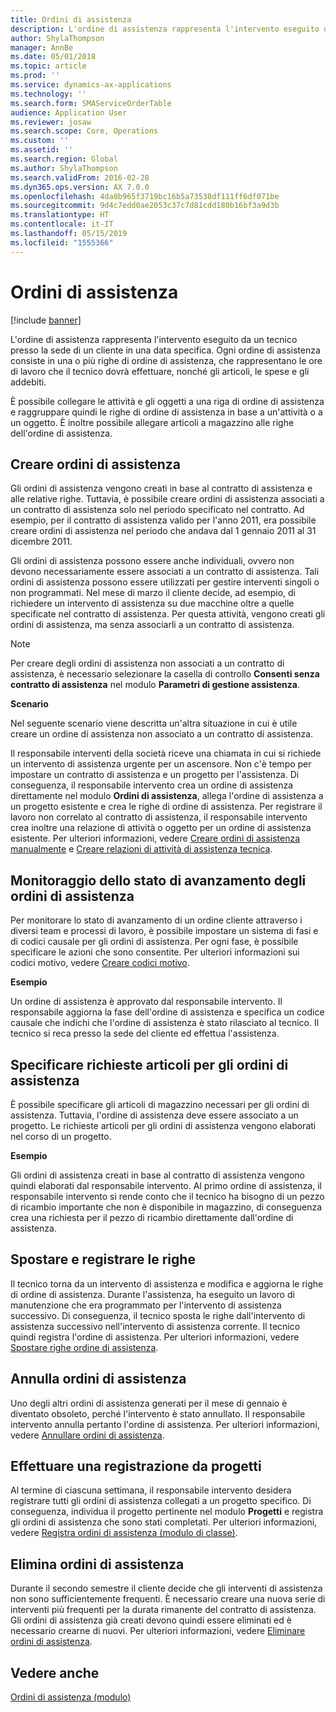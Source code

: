 ```yaml
---
title: Ordini di assistenza
description: L'ordine di assistenza rappresenta l'intervento eseguito da un tecnico presso la sede di un cliente in una data specifica.
author: ShylaThompson
manager: AnnBe
ms.date: 05/01/2018
ms.topic: article
ms.prod: ''
ms.service: dynamics-ax-applications
ms.technology: ''
ms.search.form: SMAServiceOrderTable
audience: Application User
ms.reviewer: josaw
ms.search.scope: Core, Operations
ms.custom: ''
ms.assetid: ''
ms.search.region: Global
ms.author: ShylaThompson
ms.search.validFrom: 2016-02-28
ms.dyn365.ops.version: AX 7.0.0
ms.openlocfilehash: 4da0b965f3719bc16b5a73538df111ff6df071be
ms.sourcegitcommit: 9d4c7edd0ae2053c37c7d81cdd180b16bf3a9d3b
ms.translationtype: HT
ms.contentlocale: it-IT
ms.lasthandoff: 05/15/2019
ms.locfileid: "1555366"
---
```

# <a name="service-orders"></a>Ordini di assistenza   

[!include [banner](../includes/banner.md)]


L'ordine di assistenza rappresenta l'intervento eseguito da un tecnico presso la sede di un cliente in una data specifica. Ogni ordine di assistenza consiste in una o più righe di ordine di assistenza, che rappresentano le ore di lavoro che il tecnico dovrà effettuare, nonché gli articoli, le spese e gli addebiti.

È possibile collegare le attività e gli oggetti a una riga di ordine di assistenza e raggruppare quindi le righe di ordine di assistenza in base a un'attività o a un oggetto. È inoltre possibile allegare articoli a magazzino alle righe dell'ordine di assistenza.

## <a name="create-service-orders"></a>Creare ordini di assistenza

Gli ordini di assistenza vengono creati in base al contratto di assistenza e alle relative righe. Tuttavia, è possibile creare ordini di assistenza associati a un contratto di assistenza solo nel periodo specificato nel contratto. Ad esempio, per il contratto di assistenza valido per l'anno 2011, era possibile creare ordini di assistenza nel periodo che andava dal 1 gennaio 2011 al 31 dicembre 2011.

Gli ordini di assistenza possono essere anche individuali, ovvero non devono necessariamente essere associati a un contratto di assistenza. Tali ordini di assistenza possono essere utilizzati per gestire interventi singoli o non programmati. Nel mese di marzo il cliente decide, ad esempio, di richiedere un intervento di assistenza su due macchine oltre a quelle specificate nel contratto di assistenza. Per questa attività, vengono creati gli ordini di assistenza, ma senza associarli a un contratto di assistenza.


> [!NOTE]
> <P>Per creare degli ordini di assistenza non associati a un contratto di assistenza, è necessario selezionare la casella di controllo <STRONG>Consenti senza contratto di assistenza</STRONG> nel modulo <STRONG>Parametri di gestione assistenza</STRONG>.</P>

**Scenario**

Nel seguente scenario viene descritta un'altra situazione in cui è utile creare un ordine di assistenza non associato a un contratto di assistenza.

Il responsabile interventi della società riceve una chiamata in cui si richiede un intervento di assistenza urgente per un ascensore. Non c'è tempo per impostare un contratto di assistenza e un progetto per l'assistenza. Di conseguenza, il responsabile intervento crea un ordine di assistenza direttamente nel modulo **Ordini di assistenza**, allega l'ordine di assistenza a un progetto esistente e crea le righe di ordine di assistenza. Per registrare il lavoro non correlato al contratto di assistenza, il responsabile intervento crea inoltre una relazione di attività o oggetto per un ordine di assistenza esistente. Per ulteriori informazioni, vedere [Creare ordini di assistenza manualmente](create-service-orders-manually.md) e [Creare relazioni di attività di assistenza tecnica](create-service-task-relations.md).

## <a name="monitor-the-progress-of-service-orders"></a>Monitoraggio dello stato di avanzamento degli ordini di assistenza

Per monitorare lo stato di avanzamento di un ordine cliente attraverso i diversi team e processi di lavoro, è possibile impostare un sistema di fasi e di codici causale per gli ordini di assistenza. Per ogni fase, è possibile specificare le azioni che sono consentite. Per ulteriori informazioni sui codici motivo, vedere [Creare codici motivo](create-reason-codes.md).

**Esempio**

Un ordine di assistenza è approvato dal responsabile intervento. Il responsabile aggiorna la fase dell'ordine di assistenza e specifica un codice causale che indichi che l'ordine di assistenza è stato rilasciato al tecnico. Il tecnico si reca presso la sede del cliente ed effettua l'assistenza.

## <a name="specify-item-requirements-for-service-orders"></a>Specificare richieste articoli per gli ordini di assistenza

È possibile specificare gli articoli di magazzino necessari per gli ordini di assistenza. Tuttavia, l'ordine di assistenza deve essere associato a un progetto. Le richieste articoli per gli ordini di assistenza vengono elaborati nel corso di un progetto. 

**Esempio**

Gli ordini di assistenza creati in base al contratto di assistenza vengono quindi elaborati dal responsabile intervento. Al primo ordine di assistenza, il responsabile intervento si rende conto che il tecnico ha bisogno di un pezzo di ricambio importante che non è disponibile in magazzino, di conseguenza crea una richiesta per il pezzo di ricambio direttamente dall'ordine di assistenza.

## <a name="move-and-post-lines"></a>Spostare e registrare le righe

Il tecnico torna da un intervento di assistenza e modifica e aggiorna le righe di ordine di assistenza. Durante l'assistenza, ha eseguito un lavoro di manutenzione che era programmato per l'intervento di assistenza successivo. Di conseguenza, il tecnico sposta le righe dall'intervento di assistenza successivo nell'intervento di assistenza corrente. Il tecnico quindi registra l'ordine di assistenza. Per ulteriori informazioni, vedere [Spostare righe ordine di assistenza](move-service-order-lines.md).

## <a name="cancel-service-orders"></a>Annulla ordini di assistenza

Uno degli altri ordini di assistenza generati per il mese di gennaio è diventato obsoleto, perché l'intervento è stato annullato. Il responsabile intervento annulla pertanto l'ordine di assistenza. Per ulteriori informazioni, vedere [Annullare ordini di assistenza](cancel-service-orders.md).

## <a name="post-from-projects"></a>Effettuare una registrazione da progetti

Al termine di ciascuna settimana, il responsabile intervento desidera registrare tutti gli ordini di assistenza collegati a un progetto specifico. Di conseguenza, individua il progetto pertinente nel modulo **Progetti** e registra gli ordini di assistenza che sono stati completati. Per ulteriori informazioni, vedere [Registra ordini di assistenza (modulo di classe)](https://technet.microsoft.com/en-us/library/aa574685\(v=ax.60\)).

## <a name="delete-service-orders"></a>Elimina ordini di assistenza

Durante il secondo semestre il cliente decide che gli interventi di assistenza non sono sufficientemente frequenti. È necessario creare una nuova serie di interventi più frequenti per la durata rimanente del contratto di assistenza. Gli ordini di assistenza già creati devono quindi essere eliminati ed è necessario crearne di nuovi. Per ulteriori informazioni, vedere [Eliminare ordini di assistenza](delete-service-orders.md).

## <a name="see-also"></a>Vedere anche

[Ordini di assistenza (modulo)](https://technet.microsoft.com/en-us/library/aa554361\(v=ax.60\))

  


